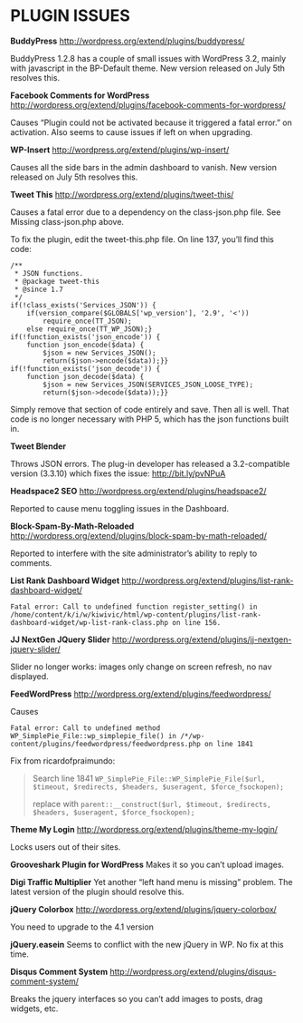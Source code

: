 # PLUGIN ISSUES

**BuddyPress**
http://wordpress.org/extend/plugins/buddypress/

BuddyPress 1.2.8 has a couple of small issues with WordPress 3.2, mainly with javascript in the BP-Default theme. New version released on July 5th resolves this.

**Facebook Comments for WordPress**
http://wordpress.org/extend/plugins/facebook-comments-for-wordpress/

Causes “Plugin could not be activated because it triggered a fatal error.” on activation. Also seems to cause issues if left on when upgrading.

**WP-Insert**
http://wordpress.org/extend/plugins/wp-insert/

Causes all the side bars in the admin dashboard to vanish. New version released on July 5th resolves this.

**Tweet This**
http://wordpress.org/extend/plugins/tweet-this/

Causes a fatal error due to a dependency on the class-json.php file. See Missing class-json.php above.

To fix the plugin, edit the tweet-this.php file. On line 137, you’ll find this code:

```
/**
 * JSON functions.
 * @package tweet-this
 * @since 1.7
 */
if(!class_exists('Services_JSON')) {
	if(version_compare($GLOBALS['wp_version'], '2.9', '<'))
		require_once(TT_JSON);
	else require_once(TT_WP_JSON);}
if(!function_exists('json_encode')) {
	function json_encode($data) {
		$json = new Services_JSON();
		return($json->encode($data));}}
if(!function_exists('json_decode')) {
	function json_decode($data) {
		$json = new Services_JSON(SERVICES_JSON_LOOSE_TYPE);
		return($json->decode($data));}}
```

Simply remove that section of code entirely and save. Then all is well. That code is no longer necessary with PHP 5, which has the json functions built in.

**Tweet Blender**

Throws JSON errors. The plug-in developer has released a 3.2-compatible version (3.3.10) which fixes the issue: http://bit.ly/pvNPuA

**Headspace2 SEO**
http://wordpress.org/extend/plugins/headspace2/

Reported to cause menu toggling issues in the Dashboard.

**Block-Spam-By-Math-Reloaded**
http://wordpress.org/extend/plugins/block-spam-by-math-reloaded/

Reported to interfere with the site administrator’s ability to reply to comments.

**List Rank Dashboard Widget**
http://wordpress.org/extend/plugins/list-rank-dashboard-widget/
```
Fatal error: Call to undefined function register_setting() in /home/content/k/i/w/kiwivic/html/wp-content/plugins/list-rank-dashboard-widget/wp-list-rank-class.php on line 156.
```

**JJ NextGen JQuery Slider**
http://wordpress.org/extend/plugins/jj-nextgen-jquery-slider/

Slider no longer works: images only change on screen refresh, no nav displayed.

**FeedWordPress** 
http://wordpress.org/extend/plugins/feedwordpress/

Causes
```
Fatal error: Call to undefined method WP_SimplePie_File::wp_simplepie_file() in /*/wp-content/plugins/feedwordpress/feedwordpress.php on line 1841
```

Fix from ricardofpraimundo:

> Search line 1841
> `WP_SimplePie_File::WP_SimplePie_File($url, $timeout, $redirects, $headers, $useragent, $force_fsockopen);`
> 
> replace with
> `parent::__construct($url, $timeout, $redirects, $headers, $useragent, $force_fsockopen);`

**Theme My Login**
http://wordpress.org/extend/plugins/theme-my-login/

Locks users out of their sites.

**Grooveshark Plugin for WordPress**
Makes it so you can’t upload images.

**Digi Traffic Multiplier**
Yet another “left hand menu is missing” problem. The latest version of the plugin should resolve this.

**jQuery Colorbox**
http://wordpress.org/extend/plugins/jquery-colorbox/

You need to upgrade to the 4.1 version

**jQuery.easein**
Seems to conflict with the new jQuery in WP. No fix at this time.

**Disqus Comment System**
http://wordpress.org/extend/plugins/disqus-comment-system/

Breaks the jquery interfaces so you can’t add images to posts, drag widgets, etc.